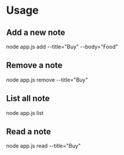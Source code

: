 # Usage

## Add a new note

node app.js add --title="Buy" --body="Food"

## Remove a note

node app.js remove --title="Buy"

## List all note

node app.js list

## Read a note

node app.js read --title="Buy"
